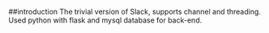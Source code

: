 ##introduction
The trivial version of Slack, supports channel and threading. Used python with flask and mysql database for back-end. 
